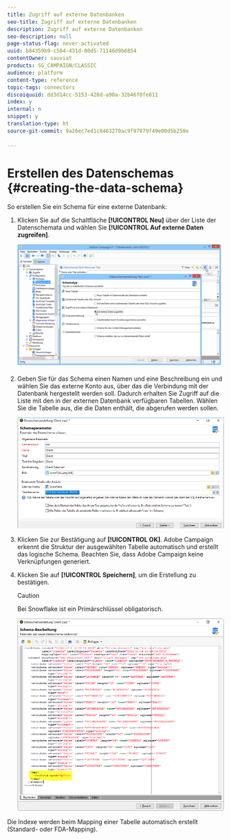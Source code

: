 ```yaml
---
title: Zugriff auf externe Datenbanken
seo-title: Zugriff auf externe Datenbanken
description: Zugriff auf externe Datenbanken
seo-description: null
page-status-flag: never-activated
uuid: b84359b9-c584-431d-80d5-71146d9b6854
contentOwner: sauviat
products: SG_CAMPAIGN/CLASSIC
audience: platform
content-type: reference
topic-tags: connectors
discoiquuid: dd3d14cc-5153-428d-a98a-32b46f0fe811
index: y
internal: n
snippet: y
translation-type: ht
source-git-commit: 9a26ec7ed1c8463270ac9f97079f49e00d5b258e

---
```



# Erstellen des Datenschemas {#creating-the-data-schema}

So erstellen Sie ein Schema für eine externe Datenbank:

1. Klicken Sie auf die Schaltfläche **[!UICONTROL Neu]** über der Liste der Datenschemata und wählen Sie **[!UICONTROL Auf externe Daten zugreifen]**.

   ![](assets/wf_new_schema_fda.png)

1. Geben Sie für das Schema einen Namen und eine Beschreibung ein und wählen Sie das externe Konto aus, über das die Verbindung mit der Datenbank hergestellt werden soll. Dadurch erhalten Sie Zugriff auf die Liste mit den in der externen Datenbank verfügbaren Tabellen. Wählen Sie die Tabelle aus, die die Daten enthält, die abgerufen werden sollen.

   ![](assets/wf_new_schema_select_table_fda.png)

1. Klicken Sie zur Bestätigung auf **[!UICONTROL OK]**. Adobe Campaign erkennt die Struktur der ausgewählten Tabelle automatisch und erstellt das logische Schema. Beachten Sie, dass Adobe Campaign keine Verknüpfungen generiert.

1. Klicken Sie auf **[!UICONTROL Speichern]**, um die Erstellung zu bestätigen.

   >[!CAUTION]
   >
   >Bei Snowflake ist ein Primärschlüssel obligatorisch.

   ![](assets/wf_new_schema_generate_fda.png)

Die Indexe werden beim Mapping einer Tabelle automatisch erstellt (Standard- oder FDA-Mapping).
